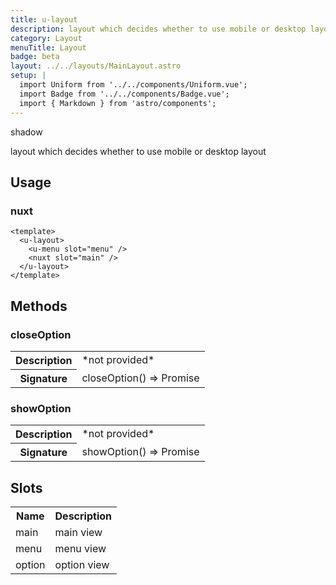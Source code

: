 ```yaml
---
title: u-layout
description: layout which decides whether to use mobile or desktop layout
category: Layout
menuTitle: Layout
badge: beta
layout: ../../layouts/MainLayout.astro
setup: |
  import Uniform from '../../components/Uniform.vue';
  import Badge from '../../components/Badge.vue';
  import { Markdown } from 'astro/components';
---
```


<Badge> shadow </Badge>

layout which decides whether to use mobile or desktop layout

## Usage

### nuxt

```vue
<template>
  <u-layout>
    <u-menu slot="menu" />
    <nuxt slot="main" />
  </u-layout>
</template>
```

</table>

## Methods

### closeOption

<table>
<tr><th>Description</th><td><Markdown>*not provided*</Markdown></td></tr>
<tr><th>Signature</th><td><Markdown>closeOption() => Promise<void></Markdown></td></tr>
</table>

### showOption

<table>
<tr><th>Description</th><td><Markdown>*not provided*</Markdown></td></tr>
<tr><th>Signature</th><td><Markdown>showOption() => Promise<void></Markdown></td></tr>
</table>

## Slots

<table>
<tr><th>Name</th><th>Description</th></tr>

<tr><td><Markdown>main</Markdown></td><td><Markdown>main view</Markdown></td></tr>
<tr><td><Markdown>menu</Markdown></td><td><Markdown>menu view</Markdown></td></tr>
<tr><td><Markdown>option</Markdown></td><td><Markdown>option view</Markdown></td></tr></table>
